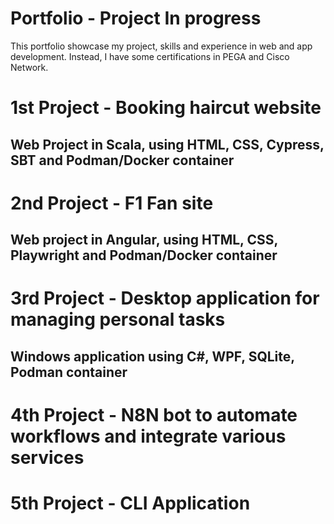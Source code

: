# Portfolio - Project In progress


This portfolio showcase my project, skills and experience in web and app development.
Instead, I have some certifications in PEGA and Cisco Network.


# 1st Project - Booking haircut website

## Web Project in Scala, using HTML, CSS, Cypress, SBT and Podman/Docker container

# 2nd Project - F1 Fan site 

## Web project in Angular, using HTML, CSS, Playwright and Podman/Docker container

# 3rd Project - Desktop application for managing personal tasks

## Windows application using C#, WPF, SQLite, Podman container

# 4th Project - N8N bot to automate workflows and integrate various services

# 5th Project - CLI Application
